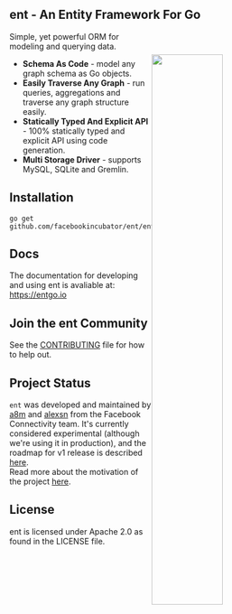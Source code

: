 ## ent - An Entity Framework For Go

<img width="50%" 
align="right"
style="display: block; margin:40px auto;" 
src="https://s3.eu-central-1.amazonaws.com/entgo.io/assets/gopher_graph.png"/>

Simple, yet powerful ORM for modeling and querying data.

- **Schema As Code** - model any graph schema as Go objects.
- **Easily Traverse Any Graph** - run queries, aggregations and traverse any graph structure easily.
- **Statically Typed And Explicit API** - 100% statically typed and explicit API using code generation.
- **Multi Storage Driver** - supports MySQL, SQLite and Gremlin.

## Installation
```console
go get github.com/facebookincubator/ent/entc/cmd/entc
```

## Docs
The documentation for developing and using ent is avaliable at: https://entgo.io

## Join the ent Community
See the [CONTRIBUTING](CONTRIBUTING.md) file for how to help out.

## Project Status
`ent` was developed and maintained by [a8m](https://github.com/a8m) and [alexsn](https://github.com/alexsn)
from the Facebook Connectivity team. It's currently considered experimental (although we're using it in production),
and the roadmap for v1 release is described [here](https://github.com/facebookincubator/ent/issues/46).  
Read more about the motivation of the project [here](https://entgo.io/blog/2019/10/03/introducing-ent).

## License
ent is licensed under Apache 2.0 as found in the LICENSE file.
